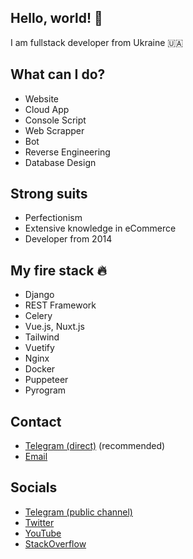 ## Hello, world! 👋

I am fullstack developer from Ukraine 🇺🇦

## What can I do?

- Website
- Cloud App
- Console Script
- Web Scrapper
- Bot
- Reverse Engineering
- Database Design

## Strong suits

- Perfectionism
- Extensive knowledge in eCommerce
- Developer from 2014

## My fire stack 🔥

- Django
- REST Framework
- Celery
- Vue.js, Nuxt.js
- Tailwind
- Vuetify
- Nginx
- Docker
- Puppeteer
- Pyrogram

## Contact
- [Telegram (direct)](https://t.me/iml_user) (recommended)
- [Email](mailto:element100500@gmail.com)

## Socials

- [Telegram (public channel)](https://t.me/iml_ua)
- [Twitter](https://twitter.com/iml_ua)
- [YouTube](https://www.youtube.com/channel/UCOkjmNDS-SGz-Ia9S3VlqcA)
- [StackOverflow](https://stackoverflow.com/users/7213452)
